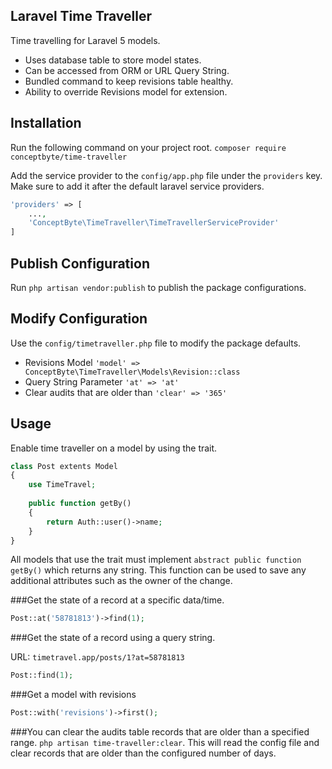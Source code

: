 ## Laravel Time Traveller
Time travelling for Laravel 5 models.
- Uses database table to store model states.
- Can be accessed from ORM or URL Query String.
- Bundled command to keep revisions table healthy.
- Ability to override Revisions model for extension.

## Installation
Run the following command on your project root.
```composer require conceptbyte/time-traveller```

Add the service provider to the ```config/app.php``` file under the ```providers``` key. Make sure to add it after the default laravel service providers.
```php
'providers' => [
    ...,
    'ConceptByte\TimeTraveller\TimeTravellerServiceProvider'
]
```

## Publish Configuration
Run ```php artisan vendor:publish``` to publish the package configurations.

## Modify Configuration
Use the ```config/timetraveller.php``` file to modify the package defaults.
- Revisions Model ```'model' => ConceptByte\TimeTraveller\Models\Revision::class```
- Query String Parameter ```'at' => 'at'```
- Clear audits that are older than ```'clear' => '365'```

## Usage
Enable time traveller on a model by using the trait.

```php
class Post extents Model
{
    use TimeTravel;
    
    public function getBy()
    {
        return Auth::user()->name;
    }
}
```

All models that use the trait must implement ```abstract public function getBy()``` which returns any string.
This function can be used to save any additional attributes such as the owner of the change.

###Get the state of a record at a specific data/time.
```php
Post::at('58781813')->find(1);
```

###Get the state of a record using a query string.

URL: ```timetravel.app/posts/1?at=58781813```
```php
Post::find(1);
```

###Get a model with revisions
```php
Post::with('revisions')->first();
```

###You can clear the audits table records that are older than a specified range.
```php artisan time-traveller:clear```. This will read the config file and clear records that are older than the configured number of days.
